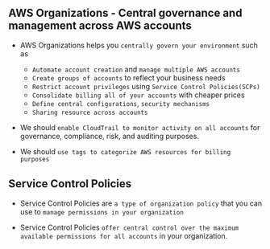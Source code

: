 ## AWS Organizations - Central governance and management across AWS accounts

- AWS Organizations helps you `centrally govern your environment` such as

  - `Automate account creation` and `manage multiple AWS accounts`
  - `Create groups of accounts` to reflect your business needs
  - `Restrict account privileges` using `Service Control Policies(SCPs)`
  - `Consolidate billing all of your accounts` with cheaper prices
  - `Define central configurations`, `security mechanisms`
  - `Sharing resource across accounts`

- We should `enable CloudTrail to monitor activity on all accounts` for governance, compliance, risk, and auditing purposes.

- We should `use tags to categorize AWS resources for billing purposes`

## Service Control Policies

- Service Control Policies are `a type of organization policy` that you can use to `manage permissions in your organization`

- Service Control Policies `offer central control over the maximum available permissions for all accounts` in your organization.
